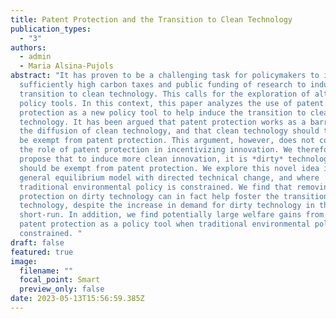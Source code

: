 ```yaml
---
title: Patent Protection and the Transition to Clean Technology
publication_types:
  - "3"
authors:
  - admin
  - Maria Alsina-Pujols
abstract: "It has proven to be a challenging task for policymakers to implement
  sufficiently high carbon taxes and public funding of research to induce the
  transition to clean technology. This calls for the exploration of alternative
  policy tools. In this context, this paper analyzes the use of patent
  protection as a new policy tool to help induce the transition to clean
  technology. It has been argued that patent protection works as a barrier to
  the diffusion of clean technology, and that clean technology should therefore
  be exempt from patent protection. This argument, however, does not consider
  the role of patent protection in incentivizing innovation. We therefore
  propose that to induce more clean innovation, it is *dirty* technology that
  should be exempt from patent protection. We explore this novel idea in a in a
  general equilibrium model with directed technical change, and where
  traditional environmental policy is constrained. We find that removing patent
  protection on dirty technology can in fact help foster the transition to clean
  technology, despite the increase in demand for dirty technology in the
  short-run. In addition, we find potentially large welfare gains from using
  patent protection as a policy tool when traditional environmental policy is
  constrained. "
draft: false
featured: true
image:
  filename: ""
  focal_point: Smart
  preview_only: false
date: 2023-05-13T15:56:59.385Z
---
```

